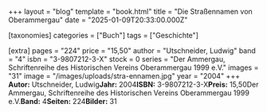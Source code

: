 +++
layout = "blog"
template = "book.html"
title = "Die Straßennamen von Oberammergau"
date = "2025-01-09T20:33:00.000Z"

[taxonomies]
categories = ["Buch"]
tags = ["Geschichte"]

[extra]
pages = "224"
price = "15,50"
author = "Utschneider, Ludwig"
band = "4"
isbn = "3-9807212-3-X"
stock = 0
series = "Der Ammergau, Schriftenreihe des Historischen Vereins Oberammergau 1999 e.V."
images = "31"
image = "/images/uploads/stra-ennamen.jpg"
year = "2004"
+++
**Autor:** Utschneider, Ludwig**Jahr:** 2004**ISBN:** 3-9807212-3-X**Preis:** 15,50Der Ammergau, Schriftenreihe des Historischen Vereins Oberammergau 1999 e.V.**Band:** 4**Seiten:** 224**Bilder:** 31
